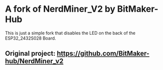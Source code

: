 # A fork of NerdMiner_V2 by BitMaker-Hub
This is just a simple fork that disables the LED on the back of the ESP32_2432S028 Board.

## Original project: https://github.com/BitMaker-hub/NerdMiner_v2
